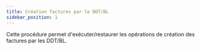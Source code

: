 ```yaml
---
title: Création factures par le DDT/BL
sidebar_position: 1
---
```


Cette procédure permet d'exécuter/restaurer les opérations de création des factures par les DDT/BL.






